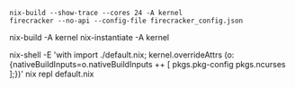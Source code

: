 ```
nix-build --show-trace --cores 24 -A kernel
firecracker --no-api --config-file firecracker_config.json
```


nix-build -A kernel
nix-instantiate -A kernel

nix-shell -E 'with import ./default.nix; kernel.overrideAttrs (o: {nativeBuildInputs=o.nativeBuildInputs ++ [ pkgs.pkg-config pkgs.ncurses ];})'
nix repl default.nix